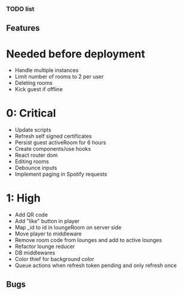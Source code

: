 ### TODO list

## Features
# Needed before deployment
- Handle multiple instances
- Limit number of rooms to 2 per user
- Deleting rooms
- Kick guest if offline

# 0: Critical
- Update scripts
- Refresh self signed certificates
- Persist guest activeRoom for 6 hours
- Create components/use hooks
- React router dom
- Editing rooms
- Debounce inputs
- Implement paging in Spotify requests

# 1: High
- Add QR code
- Add "like" button in player
- Map _id to id in loungeRoom on server side
- Move player to middleware
- Remove room code from lounges and add to active lounges
- Refactor lounge reducer
- DB middlewares
- Color thief for background color
- Queue actions when refresh token pending and only refresh once

## Bugs
